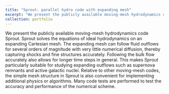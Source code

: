 ```yaml
---
title: "Sprout: parallel hydro code with expanding mesh"
excerpt: "We present the publicly available moving-mesh hydrodynamics code Sprout. Sprout solves the equations of ideal hydrodynamics on an expanding Cartesian mesh. The expanding mesh can follow fluid outflows for several orders of magnitude with very little numerical diffusion, thereby capturing shocks and fine structures accurately. Following the bulk flow accurately also allows for longer time steps in general. This makes Sprout particularly suitable for studying expanding outflows such as supernova remnants and active galactic nuclei. Relative to other moving-mesh codes, the simple mesh structure in Sprout is also convenient for implementing additional physics or algorithms. Many code tests are performed to test the accuracy and performance of the numerical scheme.<br/><img src='/images/sprout.png'>"
collection: portfolio
---
```


We present the publicly available moving-mesh hydrodynamics code Sprout. Sprout solves the equations of ideal hydrodynamics on an expanding Cartesian mesh. The expanding mesh can follow fluid outflows for several orders of magnitude with very little numerical diffusion, thereby capturing shocks and fine structures accurately. Following the bulk flow accurately also allows for longer time steps in general. This makes Sprout particularly suitable for studying expanding outflows such as supernova remnants and active galactic nuclei. Relative to other moving-mesh codes, the simple mesh structure in Sprout is also convenient for implementing additional physics or algorithms. Many code tests are performed to test the accuracy and performance of the numerical scheme.
